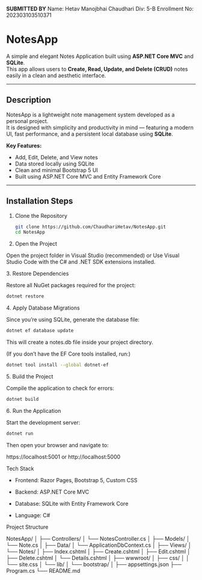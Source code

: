 **SUBMITTED BY**
Name: Hetav Manojbhai Chaudhari
Div: 5-B
Enrollment No: 202303103510371


#  NotesApp

A simple and elegant Notes Application built using **ASP.NET Core MVC** and **SQLite**.  
This app allows users to **Create, Read, Update, and Delete (CRUD)** notes easily in a clean and aesthetic interface.

---

## Description

NotesApp is a lightweight note management system developed as a personal project.  
It is designed with simplicity and productivity in mind — featuring a modern UI, fast performance, and a persistent local database using **SQLite**.

**Key Features:**
-  Add, Edit, Delete, and View notes  
-  Data stored locally using SQLite  
-  Clean and minimal Bootstrap 5 UI  
-  Built using ASP.NET Core MVC and Entity Framework Core  

---

##  Installation Steps

1. Clone the Repository
   ```bash
   git clone https://github.com/ChaudhariHetav/NotesApp.git
   cd NotesApp

2. Open the Project

Open the project folder in Visual Studio (recommended)
or
Use Visual Studio Code with the C# and .NET SDK extensions installed.

3️. Restore Dependencies

Restore all NuGet packages required for the project:

  ```bash
  dotnet restore

  ```

4️. Apply Database Migrations

Since you’re using SQLite, generate the database file:

  ```bash
  dotnet ef database update

  ```


This will create a notes.db file inside your project directory.

(If you don’t have the EF Core tools installed, run:)

  ```bash
  dotnet tool install --global dotnet-ef

  ```

5️. Build the Project

Compile the application to check for errors:

  ```bash
  dotnet build

  ```


6️. Run the Application

  Start the development server:

  ```bash
  dotnet run

  ```


Then open your browser and navigate to:

https://localhost:5001
or
http://localhost:5000



Tech Stack

- Frontend: Razor Pages, Bootstrap 5, Custom CSS

- Backend: ASP.NET Core MVC

- Database: SQLite with Entity Framework Core

- Language: C#


Project Structure

NotesApp/
│
├── Controllers/
│   └── NotesController.cs
│
├── Models/
│   └── Note.cs
│
├── Data/
│   └── ApplicationDbContext.cs
│
├── Views/
│   └── Notes/
│       ├── Index.cshtml
│       ├── Create.cshtml
│       ├── Edit.cshtml
│       ├── Delete.cshtml
│       └── Details.cshtml
│
├── wwwroot/
│   ├── css/
│   │   └── site.css
│   └── lib/
│       └── bootstrap/
│
├── appsettings.json
├── Program.cs
└── README.md




